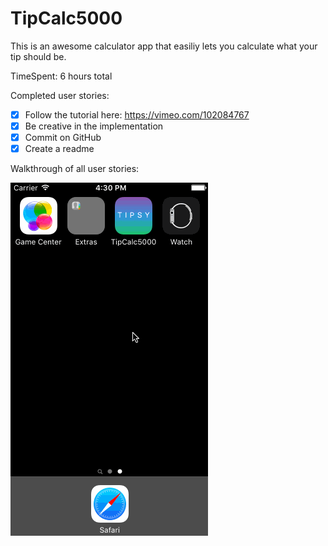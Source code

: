 # TipCalc5000

This is an awesome calculator app that easiliy lets you calculate what your tip should be.

TimeSpent: 6 hours total

Completed user stories:

* [x] Follow the tutorial here: https://vimeo.com/102084767
* [X] Be creative in the implementation
* [x] Commit on GitHub
* [X] Create a readme

Walkthrough of all user stories:

![Video Walkthrough](tipsyv1.gif)



